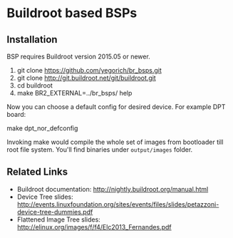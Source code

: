 Buildroot based BSPs
==========================

Installation
------------

BSP requires Buildroot version 2015.05 or newer.

1. git clone https://github.com/yegorich/br_bsps.git
2. git clone http://git.buildroot.net/git/buildroot.git
3. cd buildroot
4. make BR2_EXTERNAL=../br_bsps/ help

Now you can choose a default config for desired device. For example DPT board:

make dpt_nor_defconfig

Invoking make would compile the whole set of images from bootloader till root file system. You'll find binaries under `output/images` folder.

Related Links
-------------
* Buildroot documentation: http://nightly.buildroot.org/manual.html
* Device Tree slides: http://events.linuxfoundation.org/sites/events/files/slides/petazzoni-device-tree-dummies.pdf
* Flattened Image Tree slides: http://elinux.org/images/f/f4/Elc2013_Fernandes.pdf 
